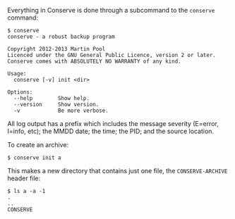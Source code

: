 Everything in Conserve is done through a subcommand to the `conserve` command:

    $ conserve
    conserve - a robust backup program
    
    Copyright 2012-2013 Martin Pool
    Licenced under the GNU General Public Licence, version 2 or later.
    Conserve comes with ABSOLUTELY NO WARRANTY of any kind.
    
    Usage:
      conserve [-v] init <dir>
    
    Options:
      --help        Show help.
      --version     Show version.
      -v            Be more verbose.

All log output has a prefix which includes the message severity (E=error,
I=info, etc); the MMDD date; the time; the PID; and the source location.

To create an archive:

    $ conserve init a

This makes a new directory that contains just one file, the `CONSERVE-ARCHIVE`
header file:

    $ ls a -a -1
    .
    ..
    CONSERVE
